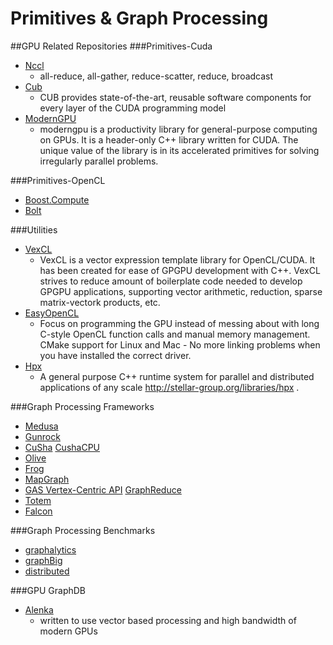 # Primitives & Graph Processing
##GPU Related Repositories
###Primitives-Cuda
- [Nccl](https://github.com/NVIDIA/nccl)    
  - all-reduce, all-gather, reduce-scatter, reduce, broadcast  
- [Cub](https://github.com/NVlabs/cub)   
  - CUB provides state-of-the-art, reusable software components for every layer of the CUDA programming model
- [ModernGPU](https://github.com/moderngpu/moderngpu)
  - moderngpu is a productivity library for general-purpose computing on GPUs. It is a header-only C++ library written for CUDA. The unique value of the library is in its accelerated primitives for solving irregularly parallel problems.

###Primitives-OpenCL
- [Boost.Compute](https://github.com/boostorg/compute)    
- [Bolt](https://github.com/HSA-Libraries/Bolt)

###Utilities
- [VexCL](https://github.com/ddemidov/vexcl)
  - VexCL is a vector expression template library for OpenCL/CUDA. It has been created for ease of GPGPU development with C++. VexCL strives to reduce amount of boilerplate code needed to develop GPGPU applications, supporting vector arithmetic, reduction, sparse matrix-vectork products, etc.
- [EasyOpenCL](https://github.com/Gladdy/EasyOpenCL)
  - Focus on programming the GPU instead of messing about with long C-style OpenCL function calls and manual memory management. CMake support for Linux and Mac - No more linking problems when you have installed the correct driver.
- [Hpx](https://github.com/STEllAR-GROUP/hpx)
  - A general purpose C++ runtime system for parallel and distributed applications of any scale http://stellar-group.org/libraries/hpx .

###Graph Processing Frameworks
- [Medusa](https://github.com/JianlongZhong/Medusa)  
- [Gunrock](https://github.com/gunrock/gunrock)  
- [CuSha](https://github.com/farkhor/CuSha)  [CushaCPU](https://github.com/farkhor/MTCPU-VertexCentric  )
- [Olive](https://github.com/ACSAlab/olive)  
- [Frog](https://github.com/AndrewStallman/Frog)  
- [MapGraph](https://github.com/CheYulin/MirrorOfMapGraph)  
- [GAS Vertex-Centric API](https://github.com/RoyalCaliber/vertexAPI2) [GraphReduce](https://github.com/dipanjans12/GraphReduce)   
- [Totem](https://github.com/netsyslab/Totem)  
- [Falcon](https://github.com/unniiisc/Falcon-A-Graph-Manipulation-Language-for-Heterogeneous-Systems)  

###Graph Processing Benchmarks
- [graphalytics](https://github.com/tudelft-atlarge/graphalytics)   
- [graphBig](https://github.com/graphbig/graphBIG)  
- [distributed](https://github.com/xvz/graph-processing)

###GPU GraphDB
- [Alenka](https://github.com/antonmks/Alenka)  
  - written to use vector based processing and high bandwidth of modern GPUs
